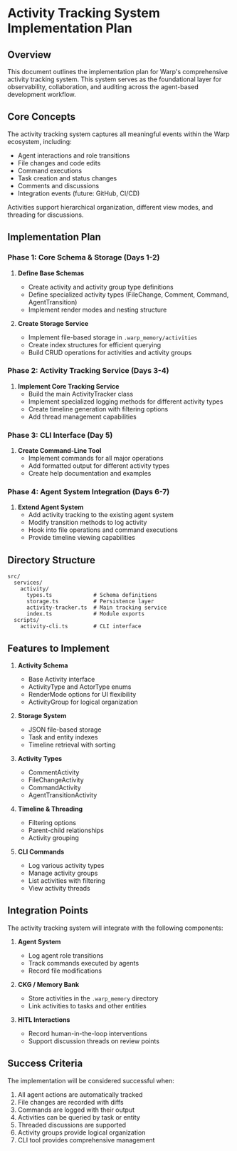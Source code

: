 # Activity Tracking System Implementation Plan

## Overview

This document outlines the implementation plan for Warp's comprehensive activity tracking system. This system serves as the foundational layer for observability, collaboration, and auditing across the agent-based development workflow.

## Core Concepts

The activity tracking system captures all meaningful events within the Warp ecosystem, including:
- Agent interactions and role transitions
- File changes and code edits
- Command executions
- Task creation and status changes
- Comments and discussions
- Integration events (future: GitHub, CI/CD)

Activities support hierarchical organization, different view modes, and threading for discussions.

## Implementation Plan

### Phase 1: Core Schema & Storage (Days 1-2)

1. **Define Base Schemas**
   - Create activity and activity group type definitions
   - Define specialized activity types (FileChange, Comment, Command, AgentTransition)
   - Implement render modes and nesting structure

2. **Create Storage Service**
   - Implement file-based storage in `.warp_memory/activities`
   - Create index structures for efficient querying
   - Build CRUD operations for activities and activity groups

### Phase 2: Activity Tracking Service (Days 3-4)

1. **Implement Core Tracking Service**
   - Build the main ActivityTracker class
   - Implement specialized logging methods for different activity types
   - Create timeline generation with filtering options
   - Add thread management capabilities

### Phase 3: CLI Interface (Day 5)

1. **Create Command-Line Tool**
   - Implement commands for all major operations
   - Add formatted output for different activity types
   - Create help documentation and examples

### Phase 4: Agent System Integration (Days 6-7)

1. **Extend Agent System**
   - Add activity tracking to the existing agent system
   - Modify transition methods to log activity
   - Hook into file operations and command executions
   - Provide timeline viewing capabilities

## Directory Structure

```
src/
  services/
    activity/
      types.ts             # Schema definitions
      storage.ts           # Persistence layer
      activity-tracker.ts  # Main tracking service
      index.ts             # Module exports
  scripts/
    activity-cli.ts        # CLI interface
```

## Features to Implement

1. **Activity Schema**
   - Base Activity interface
   - ActivityType and ActorType enums
   - RenderMode options for UI flexibility
   - ActivityGroup for logical organization

2. **Storage System**
   - JSON file-based storage
   - Task and entity indexes
   - Timeline retrieval with sorting

3. **Activity Types**
   - CommentActivity
   - FileChangeActivity
   - CommandActivity
   - AgentTransitionActivity

4. **Timeline & Threading**
   - Filtering options
   - Parent-child relationships
   - Activity grouping

5. **CLI Commands**
   - Log various activity types
   - Manage activity groups
   - List activities with filtering
   - View activity threads

## Integration Points

The activity tracking system will integrate with the following components:

1. **Agent System**
   - Log agent role transitions
   - Track commands executed by agents
   - Record file modifications

2. **CKG / Memory Bank**
   - Store activities in the `.warp_memory` directory
   - Link activities to tasks and other entities

3. **HITL Interactions**
   - Record human-in-the-loop interventions
   - Support discussion threads on review points

## Success Criteria

The implementation will be considered successful when:

1. All agent actions are automatically tracked
2. File changes are recorded with diffs
3. Commands are logged with their output
4. Activities can be queried by task or entity
5. Threaded discussions are supported
6. Activity groups provide logical organization
7. CLI tool provides comprehensive management
